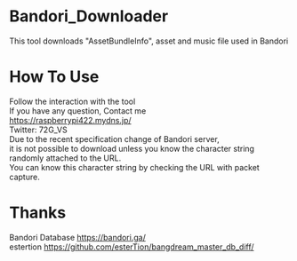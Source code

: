 # Bandori_Downloader
This tool downloads "AssetBundleInfo", asset and music file used in Bandori<br>

# How To Use
Follow the interaction with the tool<br>
If you have any question, Contact me  
https://raspberrypi422.mydns.jp/ <br>
Twitter: 72G_VS <br>
Due to the recent specification change of Bandori server,<br> 
it is not possible to download unless you know the character string randomly attached to the URL.<br> 
You can know this character string by checking the URL with packet capture.<br>

# Thanks
Bandori Database https://bandori.ga/ <br>
estertion https://github.com/esterTion/bangdream_master_db_diff/
